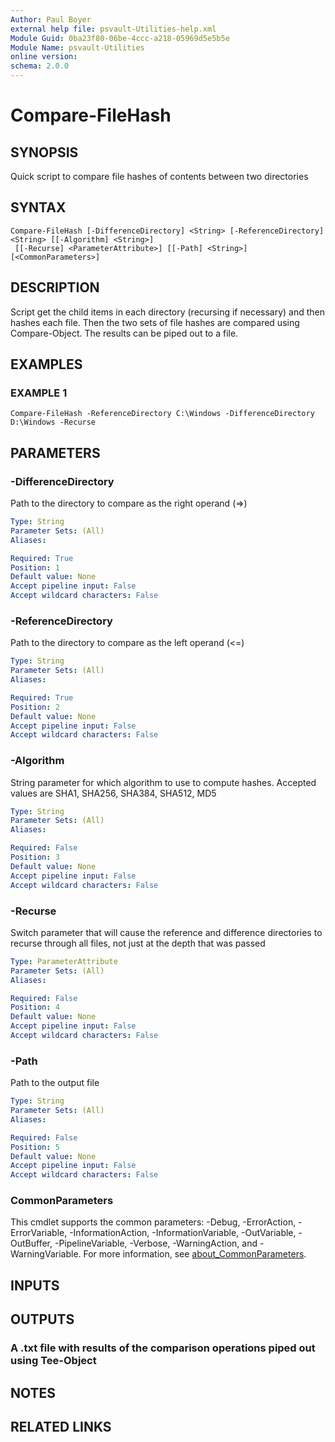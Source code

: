 ```yaml
---
Author: Paul Boyer
external help file: psvault-Utilities-help.xml
Module Guid: 0ba23f80-06be-4ccc-a218-05969d5e5b5e
Module Name: psvault-Utilities
online version:
schema: 2.0.0
---
```


# Compare-FileHash

## SYNOPSIS
Quick script to compare file hashes of contents between two directories

## SYNTAX

```
Compare-FileHash [-DifferenceDirectory] <String> [-ReferenceDirectory] <String> [[-Algorithm] <String>]
 [[-Recurse] <ParameterAttribute>] [[-Path] <String>] [<CommonParameters>]
```

## DESCRIPTION
Script get the child items in each directory (recursing if necessary) and then hashes each file.
Then the two sets of file hashes are compared using
Compare-Object.
The results can be piped out to a file.

## EXAMPLES

### EXAMPLE 1
```
Compare-FileHash -ReferenceDirectory C:\Windows -DifferenceDirectory D:\Windows -Recurse
```

## PARAMETERS

### -DifferenceDirectory
Path to the directory to compare as the right operand (=\>)

```yaml
Type: String
Parameter Sets: (All)
Aliases:

Required: True
Position: 1
Default value: None
Accept pipeline input: False
Accept wildcard characters: False
```

### -ReferenceDirectory
Path to the directory to compare as the left operand (\<=)

```yaml
Type: String
Parameter Sets: (All)
Aliases:

Required: True
Position: 2
Default value: None
Accept pipeline input: False
Accept wildcard characters: False
```

### -Algorithm
String parameter for which algorithm to use to compute hashes.
Accepted values are SHA1, SHA256, SHA384, SHA512, MD5

```yaml
Type: String
Parameter Sets: (All)
Aliases:

Required: False
Position: 3
Default value: None
Accept pipeline input: False
Accept wildcard characters: False
```

### -Recurse
Switch parameter that will cause the reference and difference directories to recurse through all files, not just at the depth that was passed

```yaml
Type: ParameterAttribute
Parameter Sets: (All)
Aliases:

Required: False
Position: 4
Default value: None
Accept pipeline input: False
Accept wildcard characters: False
```

### -Path
Path to the output file

```yaml
Type: String
Parameter Sets: (All)
Aliases:

Required: False
Position: 5
Default value: None
Accept pipeline input: False
Accept wildcard characters: False
```

### CommonParameters
This cmdlet supports the common parameters: -Debug, -ErrorAction, -ErrorVariable, -InformationAction, -InformationVariable, -OutVariable, -OutBuffer, -PipelineVariable, -Verbose, -WarningAction, and -WarningVariable. For more information, see [about_CommonParameters](http://go.microsoft.com/fwlink/?LinkID=113216).

## INPUTS

## OUTPUTS

### A .txt file with results of the comparison operations piped out using Tee-Object
## NOTES

## RELATED LINKS
